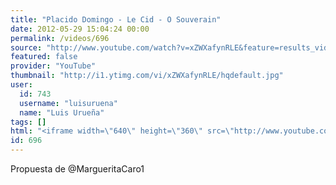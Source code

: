 ```yaml
---
title: "Placido Domingo - Le Cid - O Souverain"
date: 2012-05-29 15:04:24 00:00
permalink: /videos/696
source: "http://www.youtube.com/watch?v=xZWXafynRLE&feature=results_video&playnext=1&list=PL4369A29030A88179"
featured: false
provider: "YouTube"
thumbnail: "http://i1.ytimg.com/vi/xZWXafynRLE/hqdefault.jpg"
user:
  id: 743
  username: "luisuruena"
  name: "Luis Urueña"
tags: []
html: "<iframe width=\"640\" height=\"360\" src=\"http://www.youtube.com/embed/xZWXafynRLE?wmode=transparent&fs=1&feature=oembed\" frameborder=\"0\" allowfullscreen></iframe>"
id: 696
---
```


Propuesta de @MargueritaCaro1
